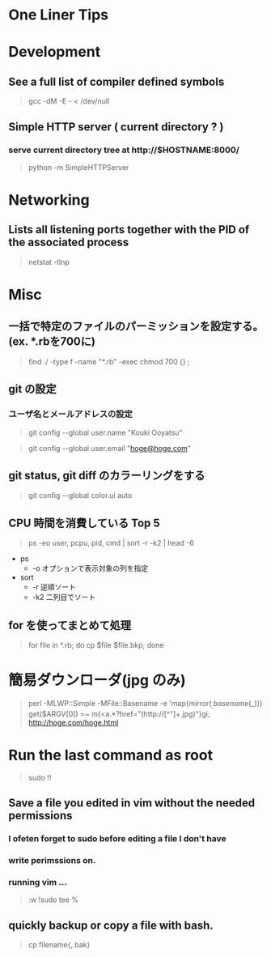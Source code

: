 # One Liner Tips

# Development
## See a full list of compiler defined symbols
> gcc -dM -E - < /dev/null

## Simple HTTP server ( current directory ? )
### serve current directory tree at http://$HOSTNAME:8000/
> python -m SimpleHTTPServer


# Networking
## Lists all listening ports together with the PID of the associated process
> netstat -tlnp


# Misc
## 一括で特定のファイルのパーミッションを設定する。(ex. *.rbを700に)
> find ./ -type f -name "*.rb" -exec chmod 700 {} \;

## git の設定
### ユーザ名とメールアドレスの設定
> git config --global user.name "Kouki Ooyatsu"

> git config --global user.email "hoge@hoge.com"

## git status, git diff のカラーリングをする
> git config --global color.ui auto

## CPU 時間を消費している Top 5
> ps -eo user, pcpu, pid, cmd | sort -r -k2 | head -6

 * ps
   * -o オプションで表示対象の列を指定
 * sort
   * -r 逆順ソート
   * -k2 二列目でソート

## for を使ってまとめて処理
> for file in *.rb; do cp $file $file.bkp; done

# 簡易ダウンローダ(jpg のみ)
> perl -MLWP::Simple -MFile::Basename -e 'map{mirror($_,basename($_))} get($ARGV[0]) =~ m{<a.*?href="(http://[^"]+\.jpg)"}gi; http://hoge.com/hoge.html

# Run the last command as root
> sudo !!

## Save a file you edited in vim without the needed permissions
### I ofeten forget to sudo before editing a file I don't have
### write perimssions on.
### running vim ...
> :w !sudo tee %

## quickly backup or copy a file with bash.
> cp filename{,.bak}


